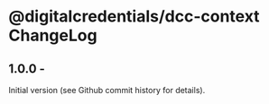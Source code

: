 # @digitalcredentials/dcc-context ChangeLog

## 1.0.0 -

Initial version (see Github commit history for details).
